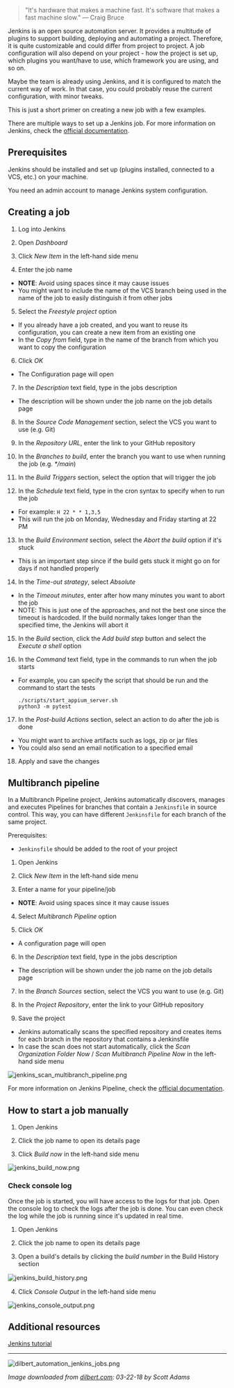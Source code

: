 > "It's hardware that makes a machine fast.  It's software that makes a fast machine slow." — Craig Bruce

Jenkins is an open source automation server. It provides a multitude of plugins to support building, deploying and automating a project.
Therefore, it is quite customizable and could differ from project to project.
A job configuration will also depend on your project - how the project is set up, which plugins you want/have to use, which framework you are using, and so on.

Maybe the team is already using Jenkins, and it is configured to match the current way of work. In that case, you could probably reuse the current configuration, with minor tweaks.

This is just a short primer on creating a new job with a few examples.

There are multiple ways to set up a Jenkins job.
For more information on Jenkins, check the [official documentation](https://www.jenkins.io/doc/book/getting-started/).

## Prerequisites

Jenkins should be installed and set up (plugins installed, connected to a VCS, etc.) on your machine.

You need an admin account to manage Jenkins system configuration.


## Creating a job

1. Log into Jenkins

2. Open _Dashboard_

3. Click _New Item_ in the left-hand side menu

4. Enter the job name
 - **NOTE**: Avoid using spaces since it may cause issues
 - You might want to include the name of the VCS branch being used in the name of the job to easily distinguish it from other jobs

5. Select the _Freestyle project_ option
 - If you already have a job created, and you want to reuse its configuration, you can create a new item from an existing one
 - In the _Copy from_ field, type in the name of the branch from which you want to copy the configuration

6. Click _OK_
 - The Configuration page will open

7. In the _Description_ text field, type in the jobs description
 - The description will be shown under the job name on the job details page

8. In the _Source Code Management_ section, select the VCS you want to use (e.g. Git)

9. In the _Repository URL_, enter the link to your GitHub repository 

10. In the _Branches to build_, enter the branch you want to use when running the job (e.g. _*/main_)

11. In the _Build Triggers_ section, select the option that will trigger the job 

12. In the _Schedule_ text field, type in the cron syntax to specify when to run the job
 - For example: `H 22 * * 1,3,5`
 - This will run the job on Monday, Wednesday and Friday starting at 22 PM 

13. In the _Build Environment_ section, select the _Abort the build_ option if it's stuck
 - This is an important step since if the build gets stuck it might go on for days if not handled properly

14. In the _Time-out strategy_, select _Absolute_
 - In the _Timeout minutes_, enter after how many minutes you want to abort the job
 - NOTE: This is just one of the approaches, and not the best one since the timeout is hardcoded. If the build normally takes longer than the specified time, the Jenkins will abort it

15. In the _Build_ section, click the _Add build step_ button and select the _Execute a shell_ option

16. In the _Command_ text field, type in the commands to run when the job starts
 - For example, you can specify the script that should be run and the command to start the tests

    ```
    ./scripts/start_appium_server.sh
    python3 -m pytest
    ```

17. In the _Post-build Actions_ section, select an action to do after the job is done
 - You might want to archive artifacts such as logs, zip or jar files
 - You could also send an email notification to a specified email

18. Apply and save the changes


## Multibranch pipeline

In a Multibranch Pipeline project, Jenkins automatically discovers, manages and executes Pipelines for branches that contain a `Jenkinsfile` in source control.
This way, you can have different `Jenkinsfile` for each branch of the same project.

Prerequisites:

- `Jenkinsfile` should be added to the root of your project

1. Open Jenkins

2. Click _New Item_ in the left-hand side menu

3. Enter a name for your pipeline/job
 - **NOTE**: Avoid using spaces since it may cause issues

4. Select _Multibranch Pipeline_ option 

5. Click _OK_
 - A configuration page will open

6. In the _Description_ text field, type in the jobs description
 - The description will be shown under the job name on the job details page

7. In the _Branch Sources_ section, select the VCS you want to use (e.g. Git)

8. In the _Project Repository_, enter the link to your GitHub repository 

9. Save the project
 - Jenkins automatically scans the specified repository and creates items for each branch in the repository that contains a Jenkinsfile
 - In case the scan does not start automatically, click the _Scan Organization Folder Now_ / _Scan Multibranch Pipeline Now_ in the left-hand side menu

![jenkins_scan_multibranch_pipeline.png](/img/jenkins_scan_multibranch_pipeline.png)

For more information on Jenkins Pipeline, check the [official documentation](https://www.jenkins.io/doc/book/pipeline/).


## How to start a job manually

1. Open Jenkins

2. Click the job name to open its details page

3. Click _Build now_ in the left-hand side menu

![jenkins_build_now.png](/img/jenkins_build_now.png)

### Check console log

Once the job is started, you will have access to the logs for that job. 
Open the console log to check the logs after the job is done. 
You can even check the log while the job is running since it's updated in real time.

1. Open Jenkins

2. Click the job name to open its details page

3. Open a build's details by clicking the _build number_ in the Build History section

<span style="display:block; margin-top:15px; margin-bottom:15px; margin-left:auto; margin-right:auto; width:100%;">![jenkins_build_history.png](/img/jenkins_build_history.png)</span>

4. Click _Console Output_ in the left-hand side menu

![jenkins_console_output.png](/img/jenkins_console_output.png)


## Additional resources

[Jenkins tutorial](https://www.youtube.com/watch?v=89yWXXIOisk&list=PLhW3qG5bs-L_ZCOA4zNPSoGbnVQ-rp_dG&ab_channel=AutomationStepbyStep)


---

![dilbert_automation_jenkins_jobs.png](/img/dilbert_automation_jenkins_jobs.png)

*Image downloaded from [dilbert.com](https://dilbert.com/strip/2018-03-22): 03-22-18 by Scott Adams*
